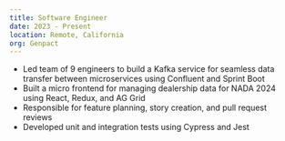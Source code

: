 ```yaml
---
title: Software Engineer
date: 2023 - Present
location: Remote, California
org: Genpact
---
```


- Led team of 9 engineers to build a Kafka service for seamless data transfer between microservices using Confluent and Sprint Boot
- Built a micro frontend for managing dealership data for NADA 2024 using React, Redux, and AG Grid
- Responsible for feature planning, story creation, and pull request reviews
- Developed unit and integration tests using Cypress and Jest
